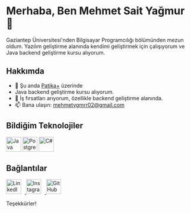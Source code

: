 # Merhaba, Ben Mehmet Sait Yağmur 👋
Gaziantep Üniversitesi'nden Bilgisayar Programcılığı bölümünden mezun oldum. 
Yazılım geliştirme alanında kendimi geliştirmek için çalışıyorum ve Java backend geliştirme kursu alıyorum.


## Hakkımda
- 🌱 Şu anda [Patika+](https://www.patika.dev/) üzerinde
- Java backend geliştirme kursu alıyorum.
- 👯 İş fırsatları arıyorum, özellikle backend geliştirme alanında.
- 📫 Bana ulaşın: mehmetygmrr02@gmail.com


## Bildiğim Teknolojiler
<p align="left">
  <img src="https://cdn.jsdelivr.net/gh/devicons/devicon/icons/java/java-original-wordmark.svg" alt="Java" width="40" height="40"/>
  <img src="https://cdn.jsdelivr.net/gh/devicons/devicon/icons/postgresql/postgresql-original-wordmark.svg" alt="PostgreSQL" width="40" height="40"/>
  <img src="https://cdn.jsdelivr.net/gh/devicons/devicon/icons/csharp/csharp-original.svg" alt="C#" width="40" height="40"/>
</p>


## Bağlantılar

<p align="left">
  <a href="https://www.linkedin.com/in/mehmetsaityagmur-410516212/" target="_blank">
    <img src="https://cdn.jsdelivr.net/gh/devicons/devicon/icons/linkedin/linkedin-original.svg" alt="LinkedIn" width="40" height="40" style="margin-right: 10px;"/>
  </a>
  <a href="https://www.instagram.com/mehmetygmrr02/" target="_blank">
    <img src="https://upload.wikimedia.org/wikipedia/commons/a/a5/Instagram_icon.png" alt="Instagram" width="40" height="40" style="margin-right: 10px;"/>
  </a>
  <a href="https://github.com/mhmtygmr0" target="_blank">
    <img src="https://cdn.jsdelivr.net/gh/devicons/devicon/icons/github/github-original-wordmark.svg" alt="GitHub" width="40" height="40" style="margin-right: 10px;"/>
  </a>
</p>


Teşekkürler!
